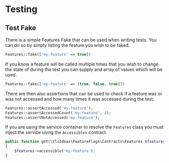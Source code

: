 # Testing

## Test Fake

There is a simple Features Fake that can be used when writing tests. You can do so by simply listing the
feature you wish to be faked.

```php
Features::fake(['my-feature' => true])
```

If you know a feature will be called multiple times that you wish to change the state of during the test you
can supply and array of values which will be used.

```php
Features::fake(['my-feature' => [true, false, true]])
```

There are then also assertions that can be used to check if a feature was or was not accessed and how many
times it was accessed during the test.

```php
Features::assertAccessed('my-feature');
Features::assertAccessedCount('my-feature', 2);
Features::assertNotAccessed('my-feature');
```

If you are using the service container to resolve the `Features` class you must inject the service using the
`Accessibles` contract.

```php
public function get(\YlsIdeas\FeatureFlags\Contracts\Features $features)
{
    $features->accessible('my-feature');
}
```